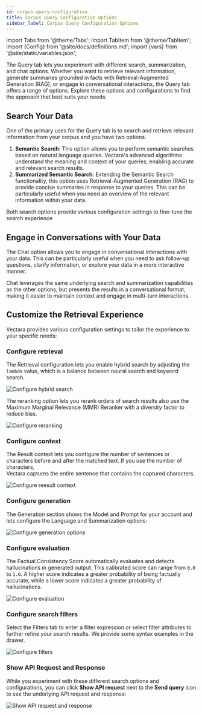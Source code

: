 ```yaml
---
id: corpus-query-configuration
title: Corpus Query Configuration Options
sidebar_label: Corpus Query Configuration Options
---
```


import Tabs from '@theme/Tabs';
import TabItem from '@theme/TabItem';
import {Config} from '@site/docs/definitions.md';
import {vars} from '@site/static/variables.json';

The Query tab lets you experiment with different search, summarization, and 
chat options. Whether you want to retrieve relevant information, generate 
summaries grounded in facts with Retrieval-Augmented Generation (RAG), or 
engage in conversational interactions, the Query tab offers a range of 
options. Explore these options and configurations to find the approach that 
best suits your needs.

## Search Your Data

One of the primary uses for the Query tab is to search and retrieve relevant 
information from your corpus and you have two options.

1. **Semantic Search**: This option allows you to perform semantic searches based 
   on natural language queries. Vectara's advanced algorithms understand the meaning 
   and context of your queries, enabling accurate and relevant search results.
2. **Summarized Semantic Search**: Extending the Semantic Search functionality, this 
   option uses Retrieval-Augmented Generation (RAG) to provide concise summaries in 
   response to your queries. This can be particularly useful when you need an 
   overview of the relevant information within your data.

Both search options provide various configuration settings to fine-tune the search experience

## Engage in Conversations with Your Data

The Chat option allows you to engage in conversational interactions with your 
data. This can be particularly useful when you need to ask follow-up 
questions, clarify information, or explore your data in a more interactive 
manner.

Chat leverages the same underlying search and summarization capabilities as 
the other options, but presents the results in a conversational format, making 
it easier to maintain context and engage in multi-turn interactions.

## Customize the Retrieval Experience

Vectara provides various configuration settings to tailor the experience to 
your specific needs:

### Configure retrieval

The Retrieval configuration lets you enable hybrid search by adjusting the 
`lambda` value, which is a balance between neural search and keyword search. 

![Configure hybrid search](/img/configure_hybrid_search.png)

The reranking option lets you rerank orders of search results also use the 
Maximum Marginal Relevance (MMR) Reranker with a diversity factor to 
reduce bias.

![Configure reranking](/img/configure_reranking.png)


### Configure context

The Result context lets you configure the number of sentences or characters 
before and after the matched text. If you use the number of characters,  
Vectara captures the entire sentence that contains the captured characters.

![Configure reesult context](/img/configure_result_context.png)

### Configure generation

The Generation section shows the Model and Prompt for your account and lets 
configure the Language and Summarization options:

![Configure generation options](/img/configure_generation.png)

### Configure evaluation

The Factual Consistency Score automatically evaluates and detects 
hallucinations in generated output. This calibrated score can range from `0.0` to `1.0`. 
A higher score indicates a greater probability of being factually accurate, 
while a lower score indicates a greater probability of hallucinations.

![Configure evaluation](/img/configure_evaluation.png)


### Configure search filters

Select the Filters tab to enter a filter expression or select filter attributes 
to further refine your search results. We provide some syntax examples in the 
drawer.

![Configure filters](/img/configure_filters.png)


### Show API Request and Response

While you experiment with these different search options and configurations, 
you can click **Show API request** next to the **Send query** icon to see the 
underlying API request and response:

![Show API request and response](/img/show_api_request.png)